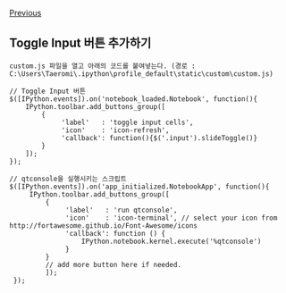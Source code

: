 [Previous](..)
## Toggle Input 버튼 추가하기
    custom.js 파일을 열고 아래의 코드를 붙여넣는다. (경로 : C:\Users\Taeromi\.ipython\profile_default\static\custom\custom.js) 
    
    // Toggle Input 버튼
    $([IPython.events]).on('notebook_loaded.Notebook', function(){
        IPython.toolbar.add_buttons_group([
            {
                 'label'   : 'toggle input cells',
                 'icon'    : 'icon-refresh', 
                 'callback': function(){$('.input').slideToggle()}
            }
        ]);
    });
    
    // qtconsole을 실행시키는 스크립트
    $([IPython.events]).on('app_initialized.NotebookApp', function(){
         IPython.toolbar.add_buttons_group([
             {
                  'label'   : 'run qtconsole',
                  'icon'    : 'icon-terminal', // select your icon from http://fortawesome.github.io/Font-Awesome/icons
                  'callback': function () {
                      IPython.notebook.kernel.execute('%qtconsole')
                  }
             }
             // add more button here if needed.
             ]);
     });